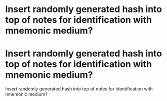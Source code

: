 # Insert randomly generated hash into top of notes for identification with mnemonic medium? 
# Insert randomly generated hash into top of notes for identification with mnemonic medium? 
Insert randomly generated hash into top of notes for identification with mnemonic medium?

<!-- #Life -->

<!-- {BearID:B58EA49D-ACFB-4899-A8AB-2CD6A7AF4F55-15756-00001303C49D4C73} -->

